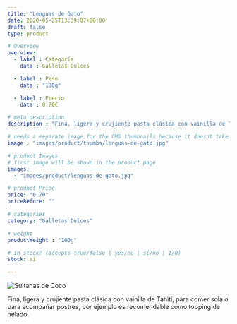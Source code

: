 ```yaml
---
title: "Lenguas de Gato"
date: 2020-05-25T13:39:07+06:00
draft: false
type: product

# Overview
overview:
  - label : Categoría
    data : Galletas Dulces

  - label : Peso
    data : "100g"

  - label : Precio
    data : 0.70€

# meta description
description : "Fina, ligera y crujiente pasta clásica con vainilla de Tahití, para comer sola o para acompañar postres, por ejemplo es recomendable como topping de helado."

# needs a separate image for the CMS thumbnails because it doesnt take arrays (slideshow images)
image : "images/product/thumbs/lenguas-de-gato.jpg"

# product Images
# first image will be shown in the product page
images:
  - "images/product/lenguas-de-gato.jpg"

# product Price
price: "0.70"
priceBefore: ""

# categories
category: "Galletas Dulces"

# weight
productWeight : "100g"

# in stock? (accepts true/false | yes/no | si/no | 1/0)
stock: si

---
```

![Sultanas de Coco](/images/product/lenguas-de-gato.jpg "Sultanas de Coco")

Fina, ligera y crujiente pasta clásica con vainilla de Tahití, para comer sola o para acompañar postres, por ejemplo es recomendable como topping de helado.
